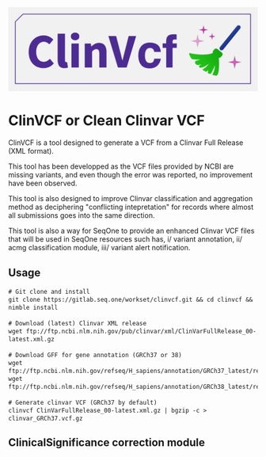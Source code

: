 ![ClinVCF-logo](clinvcf.png)

# ClinVCF or Clean Clinvar VCF

ClinVCF is a tool designed to generate a VCF from a Clinvar Full Release (XML format).

This tool has been developped as the VCF files provided by NCBI are missing variants, and
even though the error was reported, no improvement have been observed.

This tool is also designed to improve Clinvar classification and aggregation method as
deciphering "conflicting intepretation" for records where almost all submissions goes into the same direction.

This tool is also a way for SeqOne to provide an enhanced Clinvar VCF files that will be used in
SeqOne resources such has, i/ variant annotation, ii/ acmg classification module, iii/ variant alert notification.

## Usage

```
# Git clone and install
git clone https://gitlab.seq.one/workset/clinvcf.git && cd clinvcf && nimble install

# Download (latest) Clinvar XML release
wget ftp://ftp.ncbi.nlm.nih.gov/pub/clinvar/xml/ClinVarFullRelease_00-latest.xml.gz

# Download GFF for gene annotation (GRCh37 or 38)
wget ftp://ftp.ncbi.nlm.nih.gov/refseq/H_sapiens/annotation/GRCh37_latest/refseq_identifiers/GRCh37_latest_genomic.gff.gz
wget ftp://ftp.ncbi.nlm.nih.gov/refseq/H_sapiens/annotation/GRCh38_latest/refseq_identifiers/GRCh38_latest_genomic.gff.gz

# Generate clinvar VCF (GRCh37 by default)
clinvcf ClinVarFullRelease_00-latest.xml.gz | bgzip -c > clinvar_GRCh37.vcf.gz

```



## ClinicalSignificance correction module


